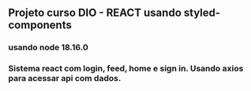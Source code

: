 ## Projeto curso DIO - REACT usando styled-components
### usando node 18.16.0

### Sistema react com login, feed, home e sign in. Usando axios para acessar api com dados.

